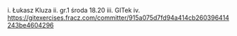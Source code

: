 i. Łukasz Kluza
ii. gr.1 środa 18.20
iii. GITek
iv. https://gitexercises.fracz.com/committer/915a075d7fd94a414cb260396414243be4604296

